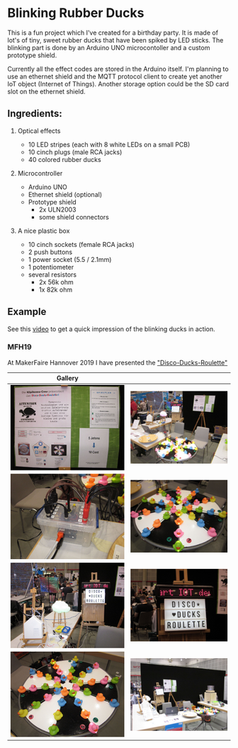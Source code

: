 # Blinking Rubber Ducks

This is a fun project which I've created for a birthday party.
It is made of lot's of tiny, sweet rubber ducks that have been spiked by LED sticks.
The blinking part is done by an Arduino UNO microcontoller and a custom prototype shield.

Currently all the effect codes are stored in the Arduino itself.
I'm planning to use an ethernet shield and the MQTT protocol client
to create yet another IoT object (Internet of Things).
Another storage option could be the SD card slot on the ethernet shield.

## Ingredients:

1. Optical effects
    * 10 LED stripes (each with 8 white LEDs on a small PCB)
    * 10 cinch plugs (male RCA jacks)
    * 40 colored rubber ducks

2. Microcontroller
    * Arduino UNO
    * Ethernet shield (optional)
    * Prototype shield
        - 2x ULN2003
        - some shield connectors

3. A nice plastic box
    * 10 cinch sockets (female RCA jacks)
    * 2 push buttons
    * 1 power socket (5.5 / 2.1mm)
    * 1 potentiometer
    * several resistors
        - 2x 56k ohm
        - 1x 82k ohm

## Example

See this [video](https://docs.google.com/file/d/0B8jawPLVqY3PcjE2dVZwUlNvXzQ/edit?usp=sharing "DiscoDucks")
to get a quick impression of the blinking ducks in action.

### MFH19

  At MakerFaire Hannover 2019 I have presented the ["Disco-Ducks-Roulette"](https://drive.google.com/file/d/1-CSCXpq4Vx5WX7pSvrVt4ZidkViK5EeQ/view?usp=sharing)
  
  | Gallery |  |
  |---------|--|
  | ![](https://github.com/pagong/discoducks/blob/master/media/ddr-001.jpg) | ![](https://github.com/pagong/discoducks/blob/master/media/ddr-002.jpg) |
  | ![](https://github.com/pagong/discoducks/blob/master/media/ddr-003.jpg) | ![](https://github.com/pagong/discoducks/blob/master/media/ddr-004.jpg) |
  | ![](https://github.com/pagong/discoducks/blob/master/media/ddr-008.jpg) | ![](https://github.com/pagong/discoducks/blob/master/media/ddr-009.jpg) |
  | ![](https://github.com/pagong/discoducks/blob/master/media/ddr-010.jpg) | ![](https://github.com/pagong/discoducks/blob/master/media/ddr-006.jpg) |

